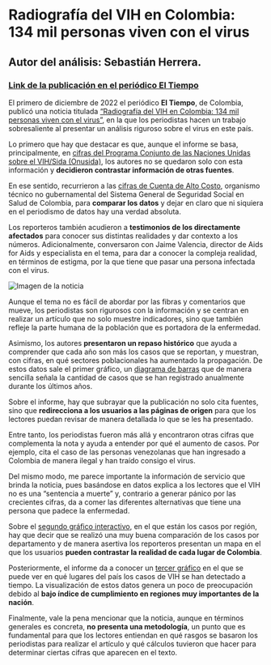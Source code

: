 # Radiografía del VIH en Colombia: 134 mil personas viven con el virus
## Autor del análisis: Sebastián Herrera.
### [Link de la publicación en el periódico El Tiempo](https://www.eltiempo.com/datos/dia-del-vih-datos-de-la-enfermedad-en-colombia-y-en-el-mundo-722330) 

El primero de diciembre de 2022 el periódico **El Tiempo**, de Colombia, publicó una noticia titulada [“Radiografía del VIH en Colombia: 134 mil personas viven con el virus”]( https://www.eltiempo.com/datos/dia-del-vih-datos-de-la-enfermedad-en-colombia-y-en-el-mundo-722330), en la que los periodistas hacen un trabajo sobresaliente al presentar un análisis riguroso sobre el virus en este país. 

Lo primero que hay que destacar es que, aunque el informe se basa, principalmente, en [cifras del Programa Conjunto de las Naciones Unidas sobre el VIH/Sida (Onusida)]( https://www.unaids.org/es/regionscountries/countries/colombia), los autores no se quedaron solo con esta información y **decidieron contrastar información de otras fuentes**. 

En ese sentido, recurrieron a las [cifras de Cuenta de Alto Costo]( https://cuentadealtocosto.org/site/categoria_publicaciones/vih/), organismo técnico no gubernamental del Sistema General de Seguridad Social en Salud de Colombia, para **comparar los datos** y dejar en claro que ni siquiera en el periodismo de datos hay una verdad absoluta. 

Los reporteros también acudieron a **testimonios de los directamente afectados** para conocer sus distintas realidades y dar contexto a los números. Adicionalmente, conversaron con Jaime Valencia, director de Aids for Aids y especialista en el tema, para dar a conocer la compleja realidad, en términos de estigma, por la que tiene que pasar una persona infectada con el virus.

![Imagen de la noticia](https://www.eltiempo.com/files/article_content_new/uploads/2021/06/06/60bcee17cf543.jpeg)

Aunque el tema no es fácil de abordar por las fibras y comentarios que mueve, los periodistas son rigurosos con la información y se centran en realizar un artículo que no solo muestre indicadores, sino que también refleje la parte humana de la población que es portadora de la enfermedad.

Asimismo, los autores **presentaron un repaso histórico** que ayuda a comprender que cada año son más los casos que se reportan, y muestran, con cifras, en qué sectores poblacionales ha aumentado la propagación. De estos datos sale el primer gráfico, un [diagrama de barras]( https://public.flourish.studio/visualisation/12015238/?utm_source=showcase&utm_campaign=visualisation/12015238) que de manera sencilla señala la cantidad de casos que se han registrado anualmente durante los últimos años.

Sobre el informe, hay que subrayar que la publicación no solo cita fuentes, sino que **redirecciona a los usuarios a las páginas de origen** para que los lectores puedan revisar de manera detallada lo que se les ha presentado.

Entre tanto, los periodistas fueron más allá y encontraron otras cifras que complementa la nota y ayuda a entender por qué el aumento de casos. Por ejemplo, cita el caso de las personas venezolanas que han ingresado a Colombia de manera ilegal y han traído consigo el virus.

Del mismo modo, me parece importante la información de servicio que brinda la noticia, pues basándose en datos explica a los lectores que el VIH no es una “sentencia a muerte” y, contrario a generar pánico por las crecientes cifras, da a comer las diferentes alternativas que tiene una persona que padece la enfermedad.

Sobre el [segundo gráfico interactivo]( https://www.datawrapper.de/_/Yl3ME/), en el que están los casos por región, hay que decir que se realizó una muy buena comparación de los casos por departamento y de manera asertiva los reporteros presentan un mapa en el que los usuarios **pueden contrastar la realidad de cada lugar de Colombia**. 

Posteriormente, el informe da a conocer un [tercer gráfico]( https://public.flourish.studio/visualisation/12015307/?utm_source=showcase&utm_campaign=visualisation/12015307) en el que se puede ver en qué lugares del país los casos de VIH se han detectado a tiempo. La visualización de estos datos genera un poco de preocupación debido al **bajo índice de cumplimiento en regiones muy importantes de la nación**.

Finalmente, vale la pena mencionar que la noticia, aunque en términos generales es concreta, **no presenta una metodología**, un punto que es fundamental para que los lectores entiendan en qué rasgos se basaron los periodistas para realizar el artículo y qué cálculos tuvieron que hacer para determinar ciertas cifras que aparecen en el texto. 
